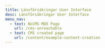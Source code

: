 ```yaml
---
title: Länsförsäkringar User Interface
desc: Länsförsäkringar User Interface
menu_nav:
  - text: NoCMS MDX Page
    url: /cms-unreachable
  - text: CMS created page
    url: /content/example-content-creation
---
```


